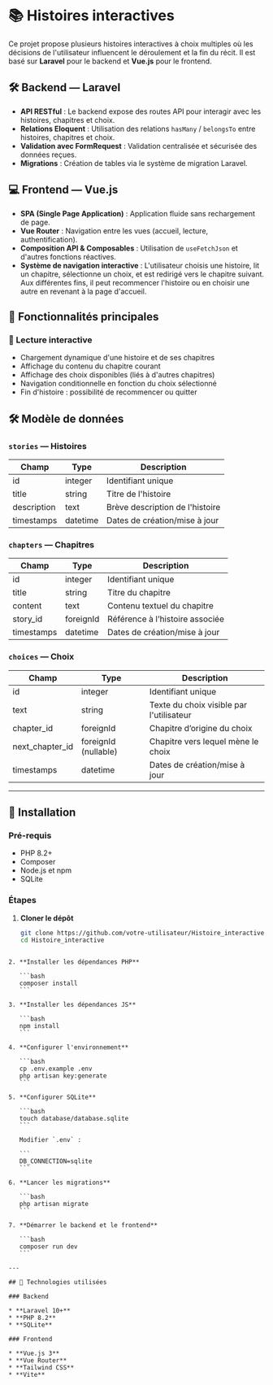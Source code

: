 # 📚 Histoires interactives

Ce projet propose plusieurs histoires interactives à choix multiples où les décisions de l'utilisateur influencent le déroulement et la fin du récit. Il est basé sur **Laravel** pour le backend et **Vue.js** pour le frontend.

## 🛠️ Backend — Laravel

- **API RESTful** : Le backend expose des routes API pour interagir avec les histoires, chapitres et choix.
- **Relations Eloquent** : Utilisation des relations `hasMany` / `belongsTo` entre histoires, chapitres et choix.
- **Validation avec FormRequest** : Validation centralisée et sécurisée des données reçues.
- **Migrations** : Création de tables via le système de migration Laravel.

## 💻 Frontend — Vue.js

- **SPA (Single Page Application)** : Application fluide sans rechargement de page.
- **Vue Router** : Navigation entre les vues (accueil, lecture, authentification).
- **Composition API & Composables** : Utilisation de `useFetchJson` et d'autres fonctions réactives.
- **Système de navigation interactive** : L'utilisateur choisis une histoire, lit un chapitre, sélectionne un choix, et est redirigé vers le chapitre suivant. Aux différentes fins, il peut recommencer l'histoire ou en choisir une autre en revenant à la page d'accueil.

## 🌟 Fonctionnalités principales

### 📖 Lecture interactive

- Chargement dynamique d'une histoire et de ses chapitres
- Affichage du contenu du chapitre courant
- Affichage des choix disponibles (liés à d'autres chapitres)
- Navigation conditionnelle en fonction du choix sélectionné
- Fin d'histoire : possibilité de recommencer ou quitter

## 🛠️ Modèle de données

### `stories` — Histoires

| Champ       | Type     | Description                     |
|-------------|----------|---------------------------------|
| id          | integer  | Identifiant unique              |
| title       | string   | Titre de l'histoire             |
| description | text     | Brève description de l'histoire |
| timestamps  | datetime | Dates de création/mise à jour   |

### `chapters` — Chapitres

| Champ      | Type      | Description                        |
|------------|-----------|------------------------------------|
| id         | integer   | Identifiant unique                 |
| title      | string    | Titre du chapitre                  |
| content    | text      | Contenu textuel du chapitre        |
| story_id   | foreignId | Référence à l’histoire associée    |
| timestamps | datetime  | Dates de création/mise à jour      |

### `choices` — Choix

| Champ            | Type      | Description                                 |
|------------------|-----------|---------------------------------------------|
| id               | integer   | Identifiant unique                          |
| text             | string    | Texte du choix visible par l'utilisateur    |
| chapter_id       | foreignId | Chapitre d’origine du choix                 |
| next_chapter_id  | foreignId (nullable) | Chapitre vers lequel mène le choix |
| timestamps       | datetime  | Dates de création/mise à jour               |

---

## 🚀 Installation

### Pré-requis

- PHP 8.2+
- Composer
- Node.js et npm
- SQLite 

### Étapes

1. **Cloner le dépôt**
   ```bash
   git clone https://github.com/votre-utilisateur/Histoire_interactive.git
   cd Histoire_interactive
````

2. **Installer les dépendances PHP**

   ```bash
   composer install
   ```

3. **Installer les dépendances JS**

   ```bash
   npm install
   ```

4. **Configurer l'environnement**

   ```bash
   cp .env.example .env
   php artisan key:generate
   ```

5. **Configurer SQLite**

   ```bash
   touch database/database.sqlite
   ```

   Modifier `.env` :

   ```
   DB_CONNECTION=sqlite
   ```

6. **Lancer les migrations**

   ```bash
   php artisan migrate
   ```

7. **Démarrer le backend et le frontend**

   ```bash
   composer run dev
   ```

---

## 🧰 Technologies utilisées

### Backend

* **Laravel 10+**
* **PHP 8.2**
* **SQLite** 

### Frontend

* **Vue.js 3**
* **Vue Router**
* **Tailwind CSS**
* **Vite**
